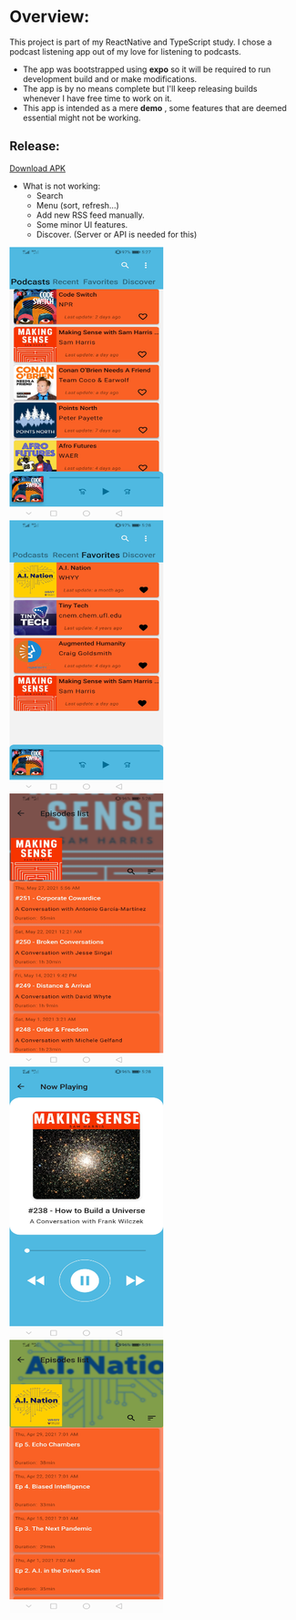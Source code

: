 # Overview:
This project is part of my ReactNative and TypeScript study. I chose a podcast listening app out of my love for listening to podcasts.
+ The app was bootstrapped using **expo** so it will be required to run development build and or make modifications.
+ The app is by no means complete but I'll keep releasing builds whenever I have free time to work on it.
+ This app is intended as a mere **demo** , some features that are deemed essential might not be working. 

 ## Release:
 <a href="https://github.com/Y-kuroi/podcastApp/releases/download/0.1/podcastApp-4cc36b94b9314fdd872c72b7ba612be9-signed.apk">Download APK</a>
 - What is not working:
    + Search
    + Menu (sort, refresh...)
    + Add new RSS feed manually.
    + Some minor UI features.
    + Discover. (Server or API is needed for this)

 <img align="left" src="https://raw.githubusercontent.com/Y-kuroi/podcastApp/main/snapshots/Screenshot_20210528_172735_live.podcast.jpg" width="270" height="480">
 <img align="left" src="https://raw.githubusercontent.com/Y-kuroi/podcastApp/main/snapshots/Screenshot_20210528_172802_live.podcast.jpg" width="270" height="480">
 <img align="left" src="https://raw.githubusercontent.com/Y-kuroi/podcastApp/main/snapshots/Screenshot_20210528_172820_live.podcast.jpg" width="270" height="480">
 
 
 <img align="left" src="https://raw.githubusercontent.com/Y-kuroi/podcastApp/main/snapshots/Screenshot_20210528_172852_live.podcast.jpg" width="270" height="480">
 <img src="https://raw.githubusercontent.com/Y-kuroi/podcastApp/main/snapshots/Screenshot_20210528_173141_live.podcast.jpg" width="270" height="480">

